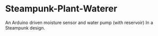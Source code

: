 # Steampunk-Plant-Waterer
An Arduino driven moisture sensor and water pump (with reservoir) In a Steampunk design.
